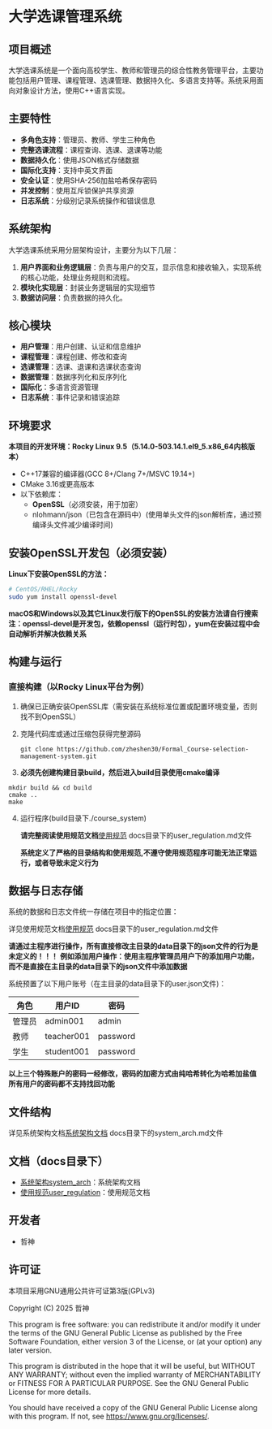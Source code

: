 # 大学选课管理系统

## 项目概述

大学选课系统是一个面向高校学生、教师和管理员的综合性教务管理平台，主要功能包括用户管理、课程管理、选课管理、数据持久化、多语言支持等。系统采用面向对象设计方法，使用C++语言实现。

## 主要特性

- **多角色支持**：管理员、教师、学生三种角色
- **完整选课流程**：课程查询、选课、退课等功能
- **数据持久化**：使用JSON格式存储数据
- **国际化支持**：支持中英文界面
- **安全认证**：使用SHA-256加盐哈希保存密码
- **并发控制**：使用互斥锁保护共享资源
- **日志系统**：分级别记录系统操作和错误信息

## 系统架构

大学选课系统采用分层架构设计，主要分为以下几层：

1. **用户界面和业务逻辑层**：负责与用户的交互，显示信息和接收输入，实现系统的核心功能，处理业务规则和流程。
2. **模块化实现层**：封装业务逻辑层的实现细节
3. **数据访问层**：负责数据的持久化。

## 核心模块

- **用户管理**：用户创建、认证和信息维护
- **课程管理**：课程创建、修改和查询
- **选课管理**：选课、退课和选课状态查询
- **数据管理**：数据序列化和反序列化
- **国际化**：多语言资源管理
- **日志系统**：事件记录和错误追踪


## 环境要求

**本项目的开发环境：Rocky Linux 9.5（5.14.0-503.14.1.el9_5.x86_64内核版本）**

- C++17兼容的编译器(GCC 8+/Clang 7+/MSVC 19.14+)
- CMake 3.16或更高版本
- 以下依赖库：
  - **OpenSSL**（必须安装，用于加密）
  - nlohmann/json（已包含在源码中）(使用单头文件的json解析库，通过预编译头文件减少编译时间)


## 安装OpenSSL开发包（必须安装）

**Linux下安装OpenSSL的方法：**

```bash
# CentOS/RHEL/Rocky
sudo yum install openssl-devel
```

**macOS和Windows以及其它Linux发行版下的OpenSSL的安装方法请自行搜索**
**注：openssl-devel是开发包，依赖openssl（运行时包），yum在安装过程中会自动解析并解决依赖关系**

## 构建与运行

### 直接构建（以Rocky Linux平台为例）

1. 确保已正确安装OpenSSL库（需安装在系统标准位置或配置环境变量，否则找不到OpenSSL）

2. 克隆代码库或通过压缩包获得完整源码

   ```
   git clone https://github.com/zheshen30/Formal_Course-selection-management-system.git
   ```

3.  **必须先创建构建目录build，然后进入build目录使用cmake编译**

   ```
   mkdir build && cd build
   cmake ..
   make
   ```

4. 运行程序(build目录下./course_system)

   **请完整阅读使用规范文档**[使用规范](docs/user_regulation.md)
   docs目录下的user_regulation.md文件
   
   **系统定义了严格的目录结构和使用规范,不遵守使用规范程序可能无法正常运行，或者导致未定义行为**

## 数据与日志存储

系统的数据和日志文件统一存储在项目中的指定位置：

 详见使用规范文档[使用规范](docs/user_regulation.md)
 docs目录下的user_regulation.md文件

 **请通过主程序进行操作，所有直接修改主目录的data目录下的json文件的行为是未定义的！！！**
 **例如添加用户操作：使用主程序管理员用户下的添加用户功能，而不是直接在主目录的data目录下的json文件中添加数据**

系统预置了以下用户账号（在主目录的data目录下的user.json文件)：

| 角色   | 用户ID     | 密码     |
| ------ | ---------- | -------- |
| 管理员 | admin001   | admin    |
| 教师   | teacher001 | password |
| 学生   | student001 | password |

 **以上三个特殊账户的密码一经修改，密码的加密方式由纯哈希转化为哈希加盐值**
 **所有用户的密码都不支持找回功能**

## 文件结构

 详见系统架构文档[系统架构文档](docs/system_arch.md)
 docs目录下的system_arch.md文件

## 文档（docs目录下）

- [系统架构system_arch](docs/system_arch.md)：系统架构文档
- [使用规范user_regulation](docs/user_regulation.md)：使用规范文档

## 开发者

- 哲神

## 许可证

本项目采用GNU通用公共许可证第3版(GPLv3)

Copyright (C) 2025 哲神

This program is free software: you can redistribute it and/or modify
it under the terms of the GNU General Public License as published by
the Free Software Foundation, either version 3 of the License, or
(at your option) any later version.

This program is distributed in the hope that it will be useful,
but WITHOUT ANY WARRANTY; without even the implied warranty of
MERCHANTABILITY or FITNESS FOR A PARTICULAR PURPOSE.  See the
GNU General Public License for more details.

You should have received a copy of the GNU General Public License
along with this program.  If not, see <https://www.gnu.org/licenses/>.